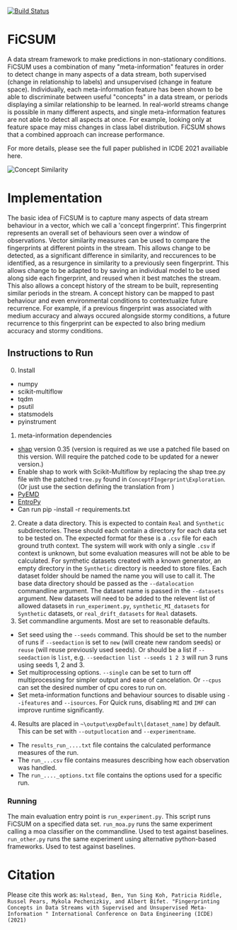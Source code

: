 [![Build Status](https://dev.azure.com/benhalstd/ConceptFingerprint/_apis/build/status/BenHals.ConceptFingerprint?branchName=master)](https://dev.azure.com/benhalstd/ConceptFingerprint/_build/latest?definitionId=1&branchName=master)
# FiCSUM
A data stream framework to make predictions in non-stationary conditions.
FiCSUM uses a combination of many "meta-information" features in order to detect change in many aspects of a data stream, both supervised (change in relationship to labels) and unsupervised (change in feature space).
Individually, each meta-information feature has been shown to be able to discriminate between useful "concepts" in a data stream, or periods displaying a similar relationship to be learned. 
In real-world streams change is possible in many different aspects, and single meta-information features are not able to detect all aspects at once.
For example, looking only at feature space may miss changes in class label distribution.
FiCSUM shows that a combined approach can increase performance.

For more details, please see the full paper published in ICDE 2021 availiable here.

![Concept Similarity](https://github.com/BenHals/ConceptFingerprint/raw/master/ConceptSimilarity.png)
# Implementation

The basic idea of FiCSUM is to capture many aspects of data stream behaviour in a vector, which we call a 'concept fingerprint'.
This fingerprint represents an overall set of behaviours seen over a window of observations. 
Vector similarity measures can be used to compare the fingerprints at different points in the stream.
This allows change to be detected, as a significant difference in similarity, and reccurences to be identified, as a resurgence in similarity to a previously seen fingerprint.
This allows change to be adapted to by saving an individual model to be used along side each fingerprint, and reused when it best matches the stream.
This also allows a concept history of the stream to be built, representing similar periods in the stream. A concept history can be mapped to past behaviour and even environmental conditions to contextualize future recurrence. For example, if a previous fingerprint was associated with medium accuracy and always occured alongside stormy conditions, a future recurrence to this fingerprint can be expected to also bring medium accuracy and stormy conditions.

## Instructions to Run
0. Install
- numpy
- scikit-multiflow
- tqdm
- psutil
- statsmodels
- pyinstrument
1. meta-information dependencies
- [shap](https://github.com/slundberg/shap) version 0.35 (version is required as we use a patched file based on this version. Will require the patched code to be updated for a newer version.)
- Enable shap to work with Scikit-Multiflow by replacing the shap tree.py file with the patched `tree.py` found in `ConceptFIngerprint\Exploration`. (Or just use the section defining the translation from )
- [PyEMD](https://github.com/laszukdawid/PyEMD)
- [EntroPy](https://raphaelvallat.com/entropy/build/html/index.html)
- Can run pip -install -r requirements.txt
2. Create a data directory. This is expected to contain `Real` and `Synthetic` subdirectories. These should each contain a directory for each data set to be tested on. The expected format for these is a `.csv` file for each ground truth context. The system will work with only a single `.csv` if context is unknown, but some evaluation measures will not be able to be calculated. For synthetic datasets created with a known generator, an empty directory in the `Synthetic` directory is needed to store files. Each dataset folder should be named the name you will use to call it. The base data directory should be passed as the `--datalocation` commandline argument. The dataset name is passed in the `--datasets` argument. New datasets will need to be added to the relevent list of allowed datasets in `run_experiment.py`, `synthetic_MI_datasets` for `Synthetic` datasets, or `real_drift_datasets` for `Real` datasets.
3. Set commandline arguments. Most are set to reasonable defaults. 
- Set seed using the `--seeds` command. This should be set to the number of runs if `--seedaction` is set to `new` (will create new random seeds) or `reuse` (will reuse previously used seeds). Or should be a list if `--seedaction` is `list`, e.g. `--seedaction list --seeds 1 2 3` will run 3 runs using seeds 1, 2 and 3.
- Set multiprocessing options. `--single` can be set to turn off multiprocessing for simpler output and ease of cancelation. Or `--cpus` can set the desired number of cpu cores to run on.
- Set meta-information functions and behaviour sources to disable using `--ifeatures` and `--isources`. For Quick runs, disabling `MI` and `IMF` can improve runtime significantly.
4. Results are placed in `~\output\expDefault\[dataset_name]` by default. This can be set with `--outputlocation` and `--experimentname`.
- The `results_run_....txt` file contains the calculated performance measures of the run.
- The `run_...csv` file contains measures describing how each observation was handled.
- The `run_...._options.txt` file contains the options used for a specific run.


### Running
The main evaluation entry point is `run_experiment.py`. This script runs FiCSUM on a specified data set. 
`run_moa.py` runs the same experiment calling a moa classifier on the commandline. Used to test against baselines.
`run_other.py` runs the same experiment using alternative python-based frameworks. Used to test against baselines.

# Citation
Please cite this work as:
`Halstead, Ben, Yun Sing Koh, Patricia Riddle, Russel Pears, Mykola Pechenizkiy, and Albert Bifet. "Fingerprinting Concepts in Data Streams with
Supervised and Unsupervised Meta-Information
" International Conference on Data Engineering (ICDE) (2021)`
